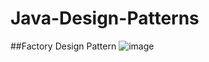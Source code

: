 # Java-Design-Patterns

##Factory Design Pattern
 ![image](https://github.com/user-attachments/assets/3886f1cd-570d-42ff-a8d4-63bc25663bd0)

